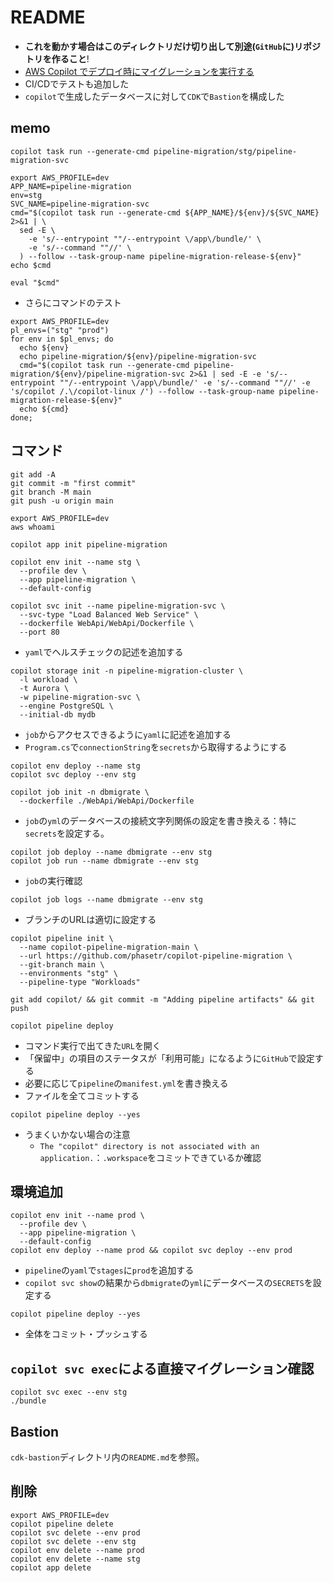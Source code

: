 # README

- **これを動かす場合はこのディレクトリだけ切り出して別途(`GitHub`に)リポジトリを作ること**!
- [AWS Copilot でデプロイ時にマイグレーションを実行する](https://qiita.com/grohiro/items/1beac175b4e85d38349b)
- CI/CDでテストも追加した
- `copilot`で生成したデータベースに対して`CDK`で`Bastion`を構成した

## memo

```shell
copilot task run --generate-cmd pipeline-migration/stg/pipeline-migration-svc
```

```shell
export AWS_PROFILE=dev
APP_NAME=pipeline-migration
env=stg
SVC_NAME=pipeline-migration-svc
cmd="$(copilot task run --generate-cmd ${APP_NAME}/${env}/${SVC_NAME} 2>&1 | \
  sed -E \
    -e 's/--entrypoint ""/--entrypoint \/app\/bundle/' \
    -e 's/--command ""//' \
  ) --follow --task-group-name pipeline-migration-release-${env}"
echo $cmd
```

```shell
eval "$cmd"
```

- さらにコマンドのテスト

```shell
export AWS_PROFILE=dev
pl_envs=("stg" "prod")
for env in $pl_envs; do
  echo ${env}
  echo pipeline-migration/${env}/pipeline-migration-svc
  cmd="$(copilot task run --generate-cmd pipeline-migration/${env}/pipeline-migration-svc 2>&1 | sed -E -e 's/--entrypoint ""/--entrypoint \/app\/bundle/' -e 's/--command ""//' -e 's/copilot /.\/copilot-linux /') --follow --task-group-name pipeline-migration-release-${env}"
  echo ${cmd}
done;
```

## コマンド

```shell
git add -A
git commit -m "first commit"
git branch -M main
git push -u origin main
```

```shell
export AWS_PROFILE=dev
aws whoami
```

```shell
copilot app init pipeline-migration
```

```shell
copilot env init --name stg \
  --profile dev \
  --app pipeline-migration \
  --default-config
```

```shell
copilot svc init --name pipeline-migration-svc \
  --svc-type "Load Balanced Web Service" \
  --dockerfile WebApi/WebApi/Dockerfile \
  --port 80
```

- `yaml`でヘルスチェックの記述を追加する

```shell
copilot storage init -n pipeline-migration-cluster \
  -l workload \
  -t Aurora \
  -w pipeline-migration-svc \
  --engine PostgreSQL \
  --initial-db mydb
```

- `job`からアクセスできるように`yaml`に記述を追加する
- `Program.cs`で`connectionString`を`secrets`から取得するようにする

```shell
copilot env deploy --name stg
copilot svc deploy --env stg
```

```shell
copilot job init -n dbmigrate \
  --dockerfile ./WebApi/WebApi/Dockerfile
```

- `job`の`yml`のデータベースの接続文字列関係の設定を書き換える：特に`secrets`を設定する。

```shell
copilot job deploy --name dbmigrate --env stg
copilot job run --name dbmigrate --env stg
```

- `job`の実行確認

```shell
copilot job logs --name dbmigrate --env stg
```

- ブランチのURLは適切に設定する

```shell
copilot pipeline init \
  --name copilot-pipeline-migration-main \
  --url https://github.com/phasetr/copilot-pipeline-migration \
  --git-branch main \
  --environments "stg" \
  --pipeline-type "Workloads"
```

```shell
git add copilot/ && git commit -m "Adding pipeline artifacts" && git push
```

```shell
copilot pipeline deploy
```

- コマンド実行で出てきた`URL`を開く
- 「保留中」の項目のステータスが「利用可能」になるように`GitHub`で設定する
- 必要に応じて`pipeline`の`manifest.yml`を書き換える
- ファイルを全てコミットする

```shell
copilot pipeline deploy --yes
```

- うまくいかない場合の注意
  - `The "copilot" directory is not associated with an application.`：`.workspace`をコミットできているか確認

## 環境追加

```shell
copilot env init --name prod \
  --profile dev \
  --app pipeline-migration \
  --default-config
copilot env deploy --name prod && copilot svc deploy --env prod  
```

- `pipeline`の`yaml`で`stages`に`prod`を追加する
- `copilot svc show`の結果から`dbmigrate`の`yml`にデータベースの`SECRETS`を設定する

```shell
copilot pipeline deploy --yes
```

- 全体をコミット・プッシュする

## `copilot svc exec`による直接マイグレーション確認

```shell
copilot svc exec --env stg
./bundle
```

## Bastion

`cdk-bastion`ディレクトリ内の`README.md`を参照。

## 削除

```shell
export AWS_PROFILE=dev
copilot pipeline delete
copilot svc delete --env prod
copilot svc delete --env stg
copilot env delete --name prod
copilot env delete --name stg
copilot app delete
```

